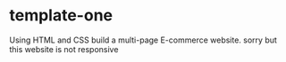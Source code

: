 # template-one
Using HTML and CSS build a multi-page E-commerce website.
sorry but this website is not responsive 
